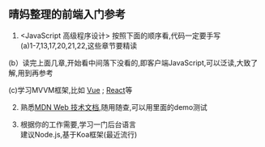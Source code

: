 ## 晴妈整理的前端入门参考

1. <JavaScript 高级程序设计> 按照下面的顺序看,代码一定要手写  
  (a)1-7,13,17,20,21,22,这些章节要精读 
  
  (b）读完上面几章,开始看中间落下没看的,即客户端JavaScript,可以泛读,大致了解,用到再参考  
  
  (c)学习MVVM框架,比如 [Vue](https://cn.vuejs.org/v2/guide/) ; [React](https://reactjs.org/)等  
  
2. 熟悉[MDN Web 技术文档](https://developer.mozilla.org/zh-CN/),随用随查,可以用里面的demo测试   

3. 根据你的工作需要,学习一门后台语言     
   建议Node.js,基于Koa框架(最近流行)  
  

